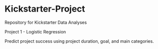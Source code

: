 # Kickstarter-Project

Repository for Kickstarter Data Analyses

Project 1 - Logistic Regression 

Predict project success using project duration, goal, and main categories.


